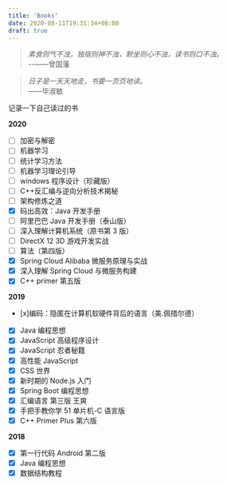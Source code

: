 ```yaml
---
title: 'Books'
date: 2020-08-11T19:31:34+08:00
draft: true
---
```


> _素食则气不浊，独宿则神不浊，默坐则心不浊，读书则口不浊。_  
> --——曾国藩

> _日子是一天天地走，书要一页页地读。_  
> ——毕淑敏

记录一下自己读过的书

**2020**

-   [ ] 加密与解密
-   [ ] 机器学习
-   [ ] 统计学习方法
-   [ ] 机器学习理论引导
-   [ ] windows 程序设计（珍藏版）
-   [ ] C++反汇编与逆向分析技术揭秘
-   [ ] 架构修炼之道
-   [x] 码出高效：Java 开发手册
-   [ ] 阿里巴巴 Java 开发手册（泰山版）
-   [ ] 深入理解计算机系统（原书第 3 版）
-   [ ] DirectX 12 3D 游戏开发实战
-   [ ] 算法（第四版）
-   [x] Spring Cloud Alibaba 微服务原理与实战
-   [x] 深入理解 Spring Cloud 与微服务构建
-   [x] C++ primer 第五版

**2019**

-   [x]编码：隐匿在计算机软硬件背后的语言（美.佩措尔德）
-   [x] Java 编程思想
-   [x] JavaScript 高级程序设计
-   [x] JavaScript 忍者秘籍
-   [x] 高性能 JavaScript
-   [x] CSS 世界
-   [x] 新时期的 Node.js 入门
-   [x] Spring Boot 编程思想
-   [x] 汇编语言 第三版 王爽
-   [x] 手把手教你学 51 单片机-C 语言版
-   [x] C++ Primer Plus 第六版

**2018**

-   [x] 第一行代码 Android 第二版
-   [x] Java 编程思想
-   [x] 数据结构教程
